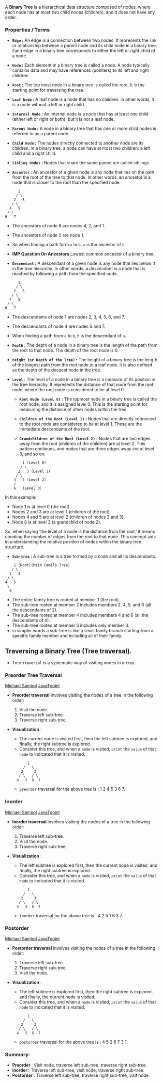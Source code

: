 A **Binary Tree** is a hierarchical data structure composed of nodes, where each node has at most two child nodes (children), and it does not have any order.

### Properties / Terms

- **`Edge` :** An edge is a connection between two nodes. It represents the link or relationship between a parent node and its child node in a binary tree. Each edge in a binary tree corresponds to either the left or right child of a node.

- **`Node` :** Each element in a binary tree is called a node. A node typically contains data and may have references (pointers) to its left and right children.

- **`Root` :** The top most node in a binary tree is called the root. It is the starting point for traversing the tree.

- **`Leaf Node` :** A leaf node is a node that has no children. In other words, it is a node without a left or right child.

- **`Internal Node` :** An internal node is a node that has at least one child (either left or right or both), but it is not a leaf node.

- **`Parent Node` :** A node in a binary tree that has one or more child nodes is referred to as a parent node.

- **`Child Node` :** The nodes directly connected to another node are its children. In a binary tree, a node can have at most two children: a left child and a right child.

- **`Sibling Nodes` :** Nodes that share the same parent are called siblings.

- **`Ancestor` :** An ancestor of a given node is any node that lies on the path from the root of the tree to that node. In other words, an ancestor is a node that is closer to the root than the specified node.


```text
      1
     / \
    2   3
   / \
  4   5
 / \
6   7
```

- The ancestors of node 6 are nodes 4, 2, and 1.
- The ancestors of node 2 are node 1.
- So when finding a path form `a` to `b`, `a` is the ancestor of `b`.
- **IMP Question On Ancestors** Lowest common ancestor of a binary tree.

- **`Descendant` :** A descendant of a given node is any node that lies below it in the tree hierarchy. In other words, a descendant is a node that is reached by following a path from the specified node.

```text
      1
     / \
    2   3
   / \
  4   5
 / \
6   7
```

- The descendants of node 1 are nodes 2, 3, 4, 5, 6, and 7.
- The descendants of node 4 are nodes 6 and 7.
- When finding a path form `a` to `b`, `b` is the descendant of `a`.

- **`Depth` :** The depth of a node in a binary tree is the length of the path from the root to that node. The depth of the root node is 0.

- **`Height (or Depth of the Tree)` :** The height of a binary tree is the length of the longest path from the root node to a leaf node. It is also defined as the depth of the deepest node in the tree.

- **`Level` :** The level of a node in a binary tree is a measure of its position in the tree hierarchy. It represents the distance of that node from the root node, where the root node is considered to be at level 0.

  - **`Root Node (Level 0)` :** The topmost node in a binary tree is called the root node, and it is assigned level 0. This is the starting point for measuring the distance of other nodes within the tree.

  - **`Children of the Root (Level 1)` :** Nodes that are directly connected to the root node are considered to be at level 1. These are the immediate descendants of the root.

  - **`Grandchildren of the Root (Level 2)` :** Nodes that are two edges away from the root (children of the children) are at level 2. This pattern continues, and nodes that are three edges away are at level 3, and so on.


```text
        1 (Level 0)
       / \
      2   3 (Level 1)
     / \
    4   5 (Level 2)
    /
    6   (Level 3)
```

In this example:

- Node 1 is at level 0 (the root).
- Nodes 2 and 3 are at level 1 (children of the root).
- Nodes 4 and 5 are at level 2 (children of nodes 2 and 3).
- Node 6 is at level 3 (a grandchild of node 2).

So, when saying 'the level of a node is the distance from the root,' it means counting the number of edges from the root to that node. This concept aids in understanding the relative position of nodes within the binary tree structure.

- **`Sub-tree` :** A sub-tree is a tree formed by a node and all its descendants.

```text
    1 (Root)(Main Family Tree)
   / \
  2   3
 / \
4   5
 \
  6
```

- The entire family tree is rooted at member 1 (the root).
- The sub-tree rooted at member 2 includes members 2, 4, 5, and 6 (all the descendants of 2).
- The sub-tree rooted at member 4 includes members 4 and 6 (all the descendants of 4).
- The sub-tree rooted at member 3 includes only member 3.
- In simpler words a sub-tree is like a small family branch starting from a specific family member and including all of their family.

## Traversing a Binary Tree (Tree traversal).

- Tree `traversal` is a systematic way of visiting nodes in a `tree`.

### Preorder Tree Traversal

[Michael Sambol](https://www.youtube.com/watch?v=1WxLM2hwL-U)
[JavaTpoint](https://www.javatpoint.com/preorder-traversal)

- **Preorder traversal** involves visiting the nodes of a tree in the following order:
  1. Visit the node.
  2. Traverse left sub-tree.
  3. Traverse right sub-tree.

- **Visualization** :
  - The current node is visited first, then the left subtree is explored, and finally, the right subtree is explored.
  - Consider this tree, and when a `node` is visited, `print` the `value` of that `node` to indicated that it is visited.
  ```text
         1   
       /   \
      2     3
     / \   / \ 
    4   5  6  7
  ```
  - `preorder` traversal for the above tree is : 1 2 4 5 3 6 7.

### Inorder

[Michael Sambol](https://www.youtube.com/watch?v=5dySuyZf9Qg)
[JavaTpoint](https://www.javatpoint.com/inorder-traversal)

- **Inorder traversal** involves visiting the nodes of a tree in the following order:
  1. Traverse left sub-tree.
  2. Visit the node.
  3. Traverse right sub-tree.

- **Visualization** :
  - The left subtree is explored first, then the current node is visited, and finally, the right subtree is explored.
  - Consider this tree, and when a `node` is visited, `print` the `value` of that `node` to indicated that it is visited.
  ```text
         1   
       /   \
      2     3
     / \   / \ 
    4   5  6  7
  ```
  - `inorder` traversal for the above tree is : 4 2 5 1 6 3 7.


### Postorder

[Michael Sambol](https://www.youtube.com/watch?v=4zVdfkpcT6U)
[JavaTpoint](https://www.javatpoint.com/postorder-traversal)

- **Postorder traversal** involves visiting the nodes of a tree in the following order:
  1. Traverse left sub-tree.
  2. Traverse right sub-tree.
  3. Visit the node.

- **Visualization** :
  - The left subtree is explored first, then the right subtree is explored, and finally, the current node is visited.
  - Consider this tree, and when a `node` is visited, `print` the `value` of that `node` to indicated that it is visited.
  ```text
         1   
       /   \
      2     3
     / \   / \ 
    4   5  6  7
  ```
  - `postorder` traversal for the above tree is : 4 5 2 6 7 3 1.

### Summary:

- **Preorder** : Visit node, traverse left sub-tree, traverse right sub-tree.
- **Inorder** : Traverse left sub-tree, visit node, traverse right sub-tree.
- **Postorder** : Traverse left sub-tree, traverse right sub-tree, visit node.
